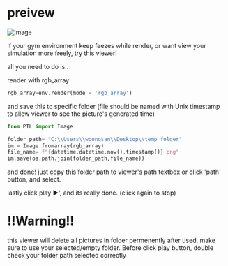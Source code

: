 # preivew
![image](https://github.com/AntiHardbrick/picture_reader-gym-/assets/12881083/f1fa7104-4602-4ebb-bad6-0d160d184419)

if your gym environment keep feezes while render, or want view your simulation more freely, 
try this viewer!

all you need to do is..

render with rgb_array
```python
rgb_array=env.render(mode = 'rgb_array')
```

and save this to specific folder
(file should be named with Unix timestamp to allow viewer to see the picture's generated time)
```python
from PIL import Image

folder_path= "C:\\Users\\woongsan\\Desktop\\temp_folder"
im = Image.fromarray(rgb_array)
file_name= f"{datetime.datetime.now().timestamp()}.png"
im.save(os.path.join(folder_path,file_name))
```

and done! just copy this folder path to viewer's path textbox
or click 'path' button, and select.

lastly click play'▶', and its really done. (click again to stop)

# !!Warning!!
this viewer will delete all pictures in folder permenently after used.
make sure to use your selected/empty folder.
Before click play button, double check your folder path selected correctly
